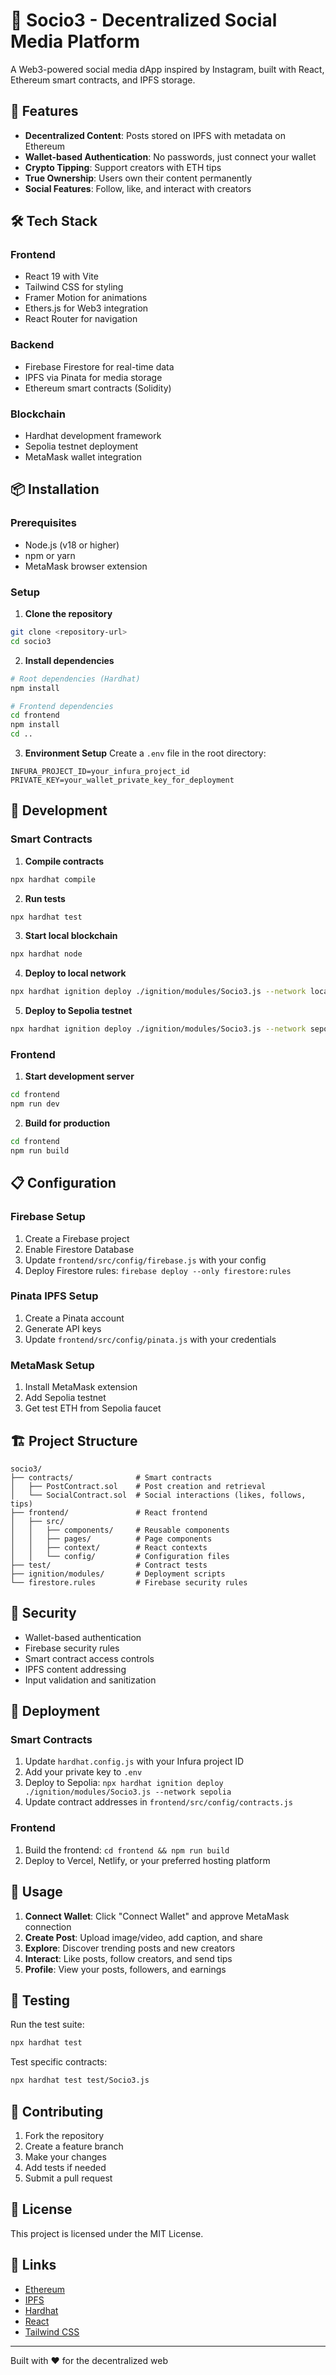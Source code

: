 # 🎨 Socio3 - Decentralized Social Media Platform

A Web3-powered social media dApp inspired by Instagram, built with React, Ethereum smart contracts, and IPFS storage.

## 🚀 Features

- **Decentralized Content**: Posts stored on IPFS with metadata on Ethereum
- **Wallet-based Authentication**: No passwords, just connect your wallet
- **Crypto Tipping**: Support creators with ETH tips
- **True Ownership**: Users own their content permanently
- **Social Features**: Follow, like, and interact with creators

## 🛠️ Tech Stack

### Frontend
- React 19 with Vite
- Tailwind CSS for styling
- Framer Motion for animations
- Ethers.js for Web3 integration
- React Router for navigation

### Backend
- Firebase Firestore for real-time data
- IPFS via Pinata for media storage
- Ethereum smart contracts (Solidity)

### Blockchain
- Hardhat development framework
- Sepolia testnet deployment
- MetaMask wallet integration

## 📦 Installation

### Prerequisites
- Node.js (v18 or higher)
- npm or yarn
- MetaMask browser extension

### Setup

1. **Clone the repository**
```bash
git clone <repository-url>
cd socio3
```

2. **Install dependencies**
```bash
# Root dependencies (Hardhat)
npm install

# Frontend dependencies
cd frontend
npm install
cd ..
```

3. **Environment Setup**
Create a `.env` file in the root directory:
```env
INFURA_PROJECT_ID=your_infura_project_id
PRIVATE_KEY=your_wallet_private_key_for_deployment
```

## 🔧 Development

### Smart Contracts

1. **Compile contracts**
```bash
npx hardhat compile
```

2. **Run tests**
```bash
npx hardhat test
```

3. **Start local blockchain**
```bash
npx hardhat node
```

4. **Deploy to local network**
```bash
npx hardhat ignition deploy ./ignition/modules/Socio3.js --network localhost
```

5. **Deploy to Sepolia testnet**
```bash
npx hardhat ignition deploy ./ignition/modules/Socio3.js --network sepolia
```

### Frontend

1. **Start development server**
```bash
cd frontend
npm run dev
```

2. **Build for production**
```bash
cd frontend
npm run build
```

## 📋 Configuration

### Firebase Setup
1. Create a Firebase project
2. Enable Firestore Database
3. Update `frontend/src/config/firebase.js` with your config
4. Deploy Firestore rules: `firebase deploy --only firestore:rules`

### Pinata IPFS Setup
1. Create a Pinata account
2. Generate API keys
3. Update `frontend/src/config/pinata.js` with your credentials

### MetaMask Setup
1. Install MetaMask extension
2. Add Sepolia testnet
3. Get test ETH from Sepolia faucet

## 🏗️ Project Structure

```
socio3/
├── contracts/              # Smart contracts
│   ├── PostContract.sol    # Post creation and retrieval
│   └── SocialContract.sol  # Social interactions (likes, follows, tips)
├── frontend/               # React frontend
│   ├── src/
│   │   ├── components/     # Reusable components
│   │   ├── pages/          # Page components
│   │   ├── context/        # React contexts
│   │   └── config/         # Configuration files
├── test/                   # Contract tests
├── ignition/modules/       # Deployment scripts
└── firestore.rules         # Firebase security rules
```

## 🔐 Security

- Wallet-based authentication
- Firebase security rules
- Smart contract access controls
- IPFS content addressing
- Input validation and sanitization

## 🚀 Deployment

### Smart Contracts
1. Update `hardhat.config.js` with your Infura project ID
2. Add your private key to `.env`
3. Deploy to Sepolia: `npx hardhat ignition deploy ./ignition/modules/Socio3.js --network sepolia`
4. Update contract addresses in `frontend/src/config/contracts.js`

### Frontend
1. Build the frontend: `cd frontend && npm run build`
2. Deploy to Vercel, Netlify, or your preferred hosting platform

## 📱 Usage

1. **Connect Wallet**: Click "Connect Wallet" and approve MetaMask connection
2. **Create Post**: Upload image/video, add caption, and share
3. **Explore**: Discover trending posts and new creators
4. **Interact**: Like posts, follow creators, and send tips
5. **Profile**: View your posts, followers, and earnings

## 🧪 Testing

Run the test suite:
```bash
npx hardhat test
```

Test specific contracts:
```bash
npx hardhat test test/Socio3.js
```

## 🤝 Contributing

1. Fork the repository
2. Create a feature branch
3. Make your changes
4. Add tests if needed
5. Submit a pull request

## 📄 License

This project is licensed under the MIT License.

## 🔗 Links

- [Ethereum](https://ethereum.org/)
- [IPFS](https://ipfs.io/)
- [Hardhat](https://hardhat.org/)
- [React](https://reactjs.org/)
- [Tailwind CSS](https://tailwindcss.com/)

---

Built with ❤️ for the decentralized web
